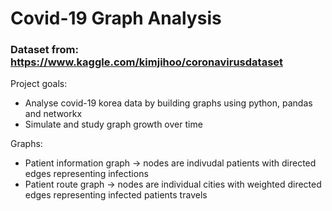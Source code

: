# Covid-19 Graph Analysis

### Dataset from: https://www.kaggle.com/kimjihoo/coronavirusdataset

Project goals: 
- Analyse covid-19 korea data by building graphs using python, pandas and networkx
- Simulate and study graph growth over time

Graphs:
- Patient information graph -> nodes are indivudal patients with directed edges representing infections
- Patient route graph -> nodes are individual cities with weighted directed edges representing infected patients travels
